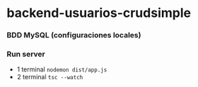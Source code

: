 # backend-usuarios-crudsimple

### BDD MySQL (configuraciones locales)



### Run server

- 1 terminal  `nodemon dist/app.js`
- 2 terminal  `tsc --watch`
